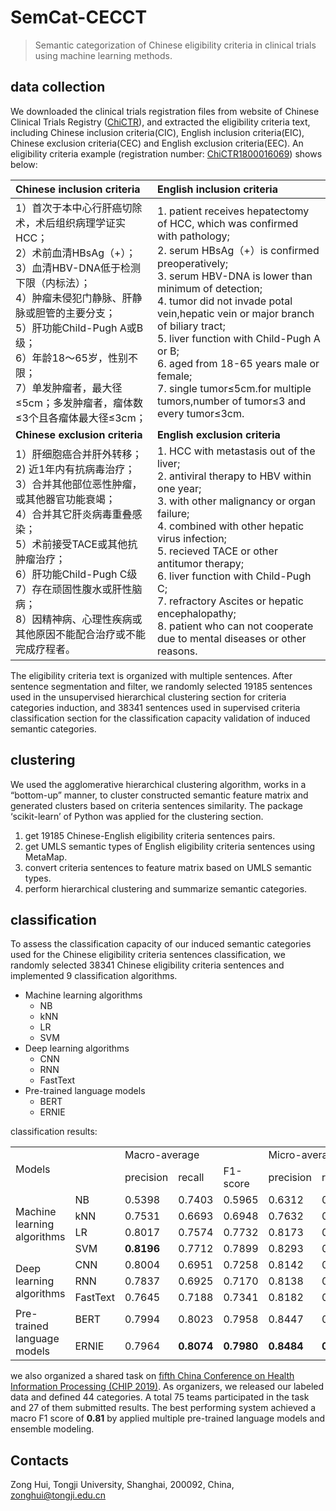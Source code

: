 # SemCat-CECCT
> Semantic categorization of Chinese eligibility criteria in clinical trials using machine learning methods.

## data collection

We downloaded the clinical trials registration files from website of Chinese Clinical Trials Registry ([ChiCTR](http://www.chictr.org.cn/)), and extracted the eligibility criteria text, including Chinese inclusion criteria(CIC), English inclusion criteria(EIC), Chinese exclusion criteria(CEC) and English exclusion criteria(EEC). An eligibility criteria example (registration number: [ChiCTR1800016069](http://www.chictr.org.cn/showproj.aspx?proj=27068)) shows below:

| **Chinese inclusion criteria**                               | **English inclusion criteria**                               |
| :----------------------------------------------------------- | :----------------------------------------------------------- |
| 1）首次于本中心行肝癌切除术，术后组织病理学证实HCC；<br/>2）术前血清HBsAg（+）；<br/>3）血清HBV-DNA低于检测下限（内标法）；<br/>4）肿瘤未侵犯门静脉、肝静脉或胆管的主要分支；<br/>5）肝功能Child-Pugh A或B级；<br/>6）年龄18～65岁，性别不限；<br/>7）单发肿瘤者，最大径≤5cm；多发肿瘤者，瘤体数≤3个且各瘤体最大径≤3cm； | 1. patient receives hepatectomy of HCC, which was confirmed with pathology;<br/>2. serum HBsAg（+）is confirmed preoperatively;<br/>3. serum HBV-DNA is lower than minimum of detection;<br/>4. tumor did not invade potal vein,hepatic vein or major branch of biliary tract;<br/>5. liver function with Child-Pugh A or B;<br/>6. aged from 18-65 years male or female;<br/>7. single tumor≤5cm.for multiple tumors,number of tumor≤3 and every tumor≤3cm. |
| **Chinese exclusion criteria**                               | **English exclusion criteria**                               |
| 1）肝细胞癌合并肝外转移；<br/>2) 近1年内有抗病毒治疗；<br/>3）合并其他部位恶性肿瘤，或其他器官功能衰竭；<br/>4）合并其它肝炎病毒重叠感染；<br/>5）术前接受TACE或其他抗肿瘤治疗；<br/>6）肝功能Child-Pugh C级<br/>7）存在顽固性腹水或肝性脑病；<br/>8）因精神病、心理性疾病或其他原因不能配合治疗或不能完成疗程者。 | 1. HCC with metastasis out of the liver;<br/>2. antiviral therapy to HBV within one year;<br/>3. with other malignancy or organ failure;<br/>4. combined with other hepatic virus infection;<br/>5. recieved TACE or other antitumor therapy;<br/>6. liver function with Child-Pugh C;<br/>7. refractory Ascites or hepatic encephalopathy;<br/>8. patient who can not cooperate due to mental diseases or other reasons. |

The eligibility criteria text is organized with multiple sentences. After sentence segmentation and filter, we randomly selected 19185 sentences used in the unsupervised hierarchical clustering section for criteria categories induction, and 38341 sentences used in supervised criteria classification section for the classification capacity validation of induced semantic categories.

## clustering
We used the agglomerative hierarchical clustering algorithm, works in a “bottom-up” manner, to cluster constructed semantic feature matrix and generated clusters based on criteria sentences similarity. The package ‘scikit-learn’ of Python was applied for the clustering section.

1. get 19185 Chinese-English eligibility criteria sentences pairs.
2. get UMLS semantic types of English eligibility criteria sentences using MetaMap.
3. convert criteria sentences to feature matrix based on UMLS semantic types.
4. perform hierarchical clustering and summarize semantic categories.

## classification

To assess the classification capacity of our induced semantic categories used for the Chinese eligibility criteria sentences classification, we randomly selected 38341 Chinese eligibility criteria sentences and implemented 9 classification algorithms.

- Machine learning algorithms
  - NB
  - kNN
  - LR
  - SVM
- Deep learning algorithms
  - CNN
  - RNN
  - FastText
- Pre-trained language models
  - BERT
  - ERNIE

classification results:

<table>
   <tr>
      <td colspan="2" rowspan="2">Models</td>
      <td colspan="3">Macro-average</td>
      <td colspan="3">Micro-average</td>
   </tr>
   <tr>
      <td>precision</td><td>recall</td><td>F1-score</td><td>precision</td><td>recall</td>
      <td>F1-score</td>
   </tr>
   <tr>
      <td rowspan="4">Machine learning algorithms</td>
      <td>NB</td>
      <td>0.5398</td><td>0.7403</td><td>0.5965</td>
      <td>0.6312</td><td>0.6312</td><td>0.6312</td>
   </tr>
   <tr>
      <td>kNN</td><td>0.7531</td><td>0.6693</td><td>0.6948</td>
      <td>0.7632</td><td>0.7632</td><td>0.7632</td>
   </tr>
   <tr>
      <td>LR</td>
      <td>0.8017</td><td>0.7574</td><td>0.7732</td>
      <td>0.8173</td><td>0.8173</td><td>0.8173</td>
   </tr>
   <tr>
      <td>SVM</td>
       <td><b>0.8196</b></td><td>0.7712</td><td>0.7899</td>
      <td>0.8293</td><td>0.8293</td><td>0.8293</td>
   </tr>
   <tr>
      <td rowspan="3">Deep learning algorithms</td>
      <td>CNN</td>
      <td>0.8004</td><td>0.6951</td><td>0.7258</td>
      <td>0.8142</td><td>0.8142</td><td>0.8142</td>
   </tr>
   <tr>
      <td>RNN</td>
      <td>0.7837</td><td>0.6925</td><td>0.7170</td>
      <td>0.8138</td><td>0.8138</td><td>0.8138</td>
   </tr>
   <tr>
      <td>FastText</td>
      <td>0.7645</td><td>0.7188</td><td>0.7341</td>
      <td>0.8182</td><td>0.8182</td><td>0.8182</td>
   </tr>
   <tr>
      <td rowspan="2">Pre-trained language models</td>
      <td>BERT</td>
      <td>0.7994</td><td>0.8023</td><td>0.7958</td>
      <td>0.8447</td><td>0.8447</td><td>0.8447</td>
   </tr>
   <tr>
      <td>ERNIE</td>
       <td>0.7964</td><td><b>0.8074</b></td><td><b>0.7980</b></td>
       <td><b>0.8484</b></td><td><b>0.8484</b></td><td><b>0.8484</b></td>
   </tr>
</table>

we also organized a shared task on [fifth China Conference on Health Information Processing (CHIP 2019)](https://github.com/zonghui0228/chip2019task3). As organizers, we released our labeled data and defined 44 categories. A total 75 teams participated in the task and 27 of them submitted results. The best performing system achieved a macro F1 score of **0.81** by applied multiple pre-trained language models and ensemble modeling.

## Contacts

Zong Hui, Tongji University, Shanghai, 200092, China, [zonghui@tongji.edu.cn](mailto:zonghui@tongji.edu.cn)

